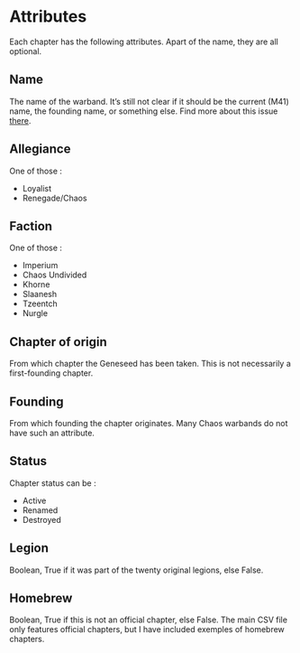 # Attributes

Each chapter has the following attributes. Apart of the name, they are all optional.

## Name

The name of the warband. It’s still not clear if it should be the current (M41) name, the founding name, or something else.
Find more about this issue [there](https://github.com/matthias4217/space-marine-chapters/issues/1).

## Allegiance

One of those :
* Loyalist
* Renegade/Chaos

## Faction

One of those :

* Imperium
* Chaos Undivided
* Khorne
* Slaanesh
* Tzeentch
* Nurgle

## Chapter of origin

From which chapter the Geneseed has been taken.
This is not necessarily a first-founding chapter.

## Founding

From which founding the chapter originates.
Many Chaos warbands do not have such an attribute.

## Status

Chapter status can be :
* Active
* Renamed
* Destroyed

## Legion

Boolean, True if it was part of the twenty original legions, else False.

## Homebrew

Boolean, True if this is not an official chapter, else False.
The main CSV file only features official chapters, but I have included exemples of homebrew chapters.
